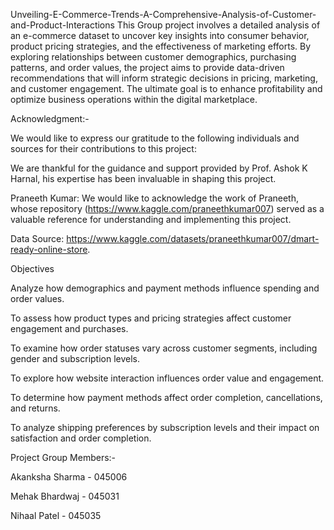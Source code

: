 Unveiling-E-Commerce-Trends-A-Comprehensive-Analysis-of-Customer-and-Product-Interactions
This Group project involves a detailed analysis of an e-commerce dataset to uncover key insights into consumer behavior, product pricing strategies, and the effectiveness of marketing efforts. By exploring relationships between customer demographics, purchasing patterns, and order values, the project aims to provide data-driven recommendations that will inform strategic decisions in pricing, marketing, and customer engagement. The ultimate goal is to enhance profitability and optimize business operations within the digital marketplace.

Acknowledgment:-

We would like to express our gratitude to the following individuals and sources for their contributions to this project:

We are thankful for the guidance and support provided by Prof. Ashok K Harnal, his expertise has been invaluable in shaping this project.

Praneeth Kumar: We would like to acknowledge the work of Praneeth, whose repository (https://www.kaggle.com/praneethkumar007) served as a valuable reference for understanding and implementing this project.

Data Source: https://www.kaggle.com/datasets/praneethkumar007/dmart-ready-online-store.

Objectives

Analyze how demographics and payment methods influence spending and order values.

To assess how product types and pricing strategies affect customer engagement and purchases.

To examine how order statuses vary across customer segments, including gender and subscription levels.

To explore how website interaction influences order value and engagement.

To determine how payment methods affect order completion, cancellations, and returns.

To analyze shipping preferences by subscription levels and their impact on satisfaction and order completion.

Project Group Members:-

Akanksha Sharma - 045006

Mehak Bhardwaj - 045031

Nihaal Patel - 045035
